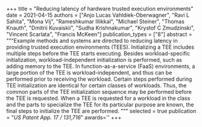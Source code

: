 +++
title = "Reducing latency of hardware trusted execution environments"
date = 2021-04-15
authors = ["Anjo Lucas Vahldiek-Oberwagner", "Ravi L Sahita", "Mona Vij", "Rameshkumar Illikkal", "Michael Steiner", "Thomas Knauth", "Dmitrii Kuvaiskii", "Sudha Krishnakumar", "Krystof C Zmudzinski", "Vincent Scarlata", "Francis McKeen"]
publication_types = ["8"]
abstract = """Example methods and systems are directed to reducing latency in providing trusted execution environments (TEES). Initializing a TEE includes multiple steps before the TEE starts executing. Besides workload-specific initialization, workload-independent initialization is performed, such as adding memory to the TEE. In function-as-a-service (FaaS) environments, a large portion of the TEE is workload-independent, and thus can be performed prior to receiving the workload. Certain steps performed during TEE initialization are identical for certain classes of workloads. Thus, the common parts of the TEE initialization sequence may be performed before the TEE is requested. When a TEE is requested for a workload in the class and the parts to specialize the TEE for its particular purpose are known, the final steps to initialize the TEE are performed. """
selected = true
publication = "*US Patent App. 17 / 131,716*"
awards=''
+++

